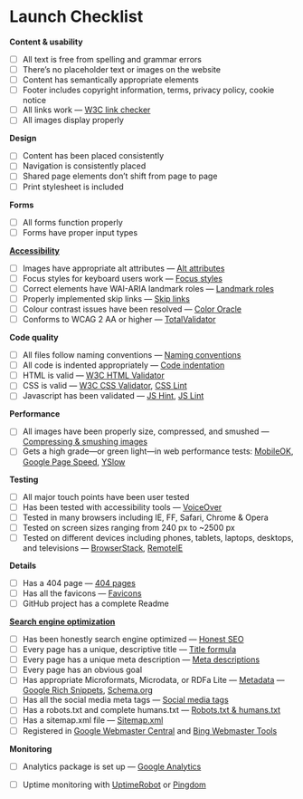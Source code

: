 # Launch Checklist

**Content & usability**

- [ ] All text is free from spelling and grammar errors
- [ ] There’s no placeholder text or images on the website
- [ ] Content has semantically appropriate elements
- [ ] Footer includes copyright information, terms, privacy policy, cookie notice
- [ ] All links work — [W3C link checker](http://validator.w3.org/checklink)
- [ ] All images display properly

**Design**

- [ ] Content has been placed consistently
- [ ] Navigation is consistently placed
- [ ] Shared page elements don’t shift from page to page
- [ ] Print stylesheet is included

**Forms**

- [ ] All forms function properly
- [ ] Forms have proper input types

**[Accessibility](https://github.com/algonquindesign/html-css/tree/gh-pages/accessibility)**

- [ ] Images have appropriate alt attributes — [Alt attributes](https://github.com/algonquindesign/html-css/tree/gh-pages/images#alt-attributes)
- [ ] Focus styles for keyboard users work — [Focus styles](https://github.com/algonquindesign/html-css/tree/gh-pages/accessibility#focus-styles)
- [ ] Correct elements have WAI-ARIA landmark roles — [Landmark roles](https://github.com/algonquindesign/html-css/tree/gh-pages/accessibility#wai-aria-roles)
- [ ] Properly implemented skip links — [Skip links](https://github.com/algonquindesign/html-css/tree/gh-pages/accessibility#skip-links)
- [ ] Colour contrast issues have been resolved — [Color Oracle](http://colororacle.org/)
- [ ] Conforms to WCAG 2 AA or higher — [TotalValidator](http://www.totalvalidator.com/index.html)

**Code quality**

- [ ] All files follow naming conventions — [Naming conventions](https://github.com/algonquindesign/resources/blob/master/naming-conventions.md#naming-conventions)
- [ ] All code is indented appropriately — [Code indentation](https://github.com/algonquindesign/resources/blob/master/naming-conventions.md#indentation)
- [ ] HTML is valid — [W3C HTML Validator](http://validator.w3.org/)
- [ ] CSS is valid — [W3C CSS Validator](http://jigsaw.w3.org/css-validator/), [CSS Lint](http://csslint.net/)
- [ ] Javascript has been validated — [JS Hint](http://www.jshint.com/), [JS Lint](http://jslint.com/)

**Performance**

- [ ] All images have been properly size, compressed, and smushed — [Compressing & smushing images](https://github.com/algonquindesign/html-css/tree/gh-pages/images#speed-of-images)
- [ ] Gets a high grade—or green light—in web performance tests: [MobileOK](http://validator.w3.org/mobile/), [Google Page Speed](https://developers.google.com/speed/pagespeed/insights/), [YSlow](http://yslow.org/)

**Testing**

- [ ] All major touch points have been user tested
- [ ] Has been tested with accessibility tools — [VoiceOver](https://github.com/algonquindesign/html-css/tree/gh-pages/accessibility#voice-over)
- [ ] Tested in many browsers including IE, FF, Safari, Chrome & Opera
- [ ] Tested on screen sizes ranging from 240 px to ~2500 px
- [ ] Tested on different devices including phones, tablets, laptops, desktops, and televisions — [BrowserStack](http://www.browserstack.com/), [RemoteIE](https://remote.modern.ie/)

**Details**

- [ ] Has a 404 page — [404 pages](https://github.com/algonquindesign/html-css/tree/gh-pages/404-pages)
- [ ] Has all the favicons — [Favicons](https://github.com/algonquindesign/html-css/tree/gh-pages/images#favicons)
- [ ] GitHub project has a complete Readme

**[Search engine optimization](https://github.com/algonquindesign/html-css/tree/gh-pages/search-engine-optimization)**

- [ ] Has been honestly search engine optimized — [Honest SEO](https://github.com/algonquindesign/html-css/tree/gh-pages/search-engine-optimization)
- [ ] Every page has a unique, descriptive title — [Title formula](https://github.com/algonquindesign/html-css/tree/gh-pages/search-engine-optimization#page-title-formula)
- [ ] Every page has a unique meta description — [Meta descriptions](https://github.com/algonquindesign/html-css/tree/gh-pages/search-engine-optimization#meta-descriptions)
- [ ] Every page has an obvious goal
- [ ] Has appropriate Microformats, Microdata, or RDFa Lite — [Metadata](https://github.com/algonquindesign/html-css/tree/gh-pages/metadata-enhanced-semantics#structured-data) — [Google Rich Snippets](http://www.google.com/webmasters/tools/richsnippets), [Schema.org](http://schema.org)
- [ ] Has all the social media meta tags — [Social media tags](https://github.com/algonquindesign/html-css/tree/gh-pages/metadata-enhanced-semantics#social-semantics)
- [ ] Has a robots.txt and complete humans.txt — [Robots.txt & humans.txt](https://github.com/algonquindesign/html-css/tree/gh-pages/search-engine-optimization#robots--humans)
- [ ] Has a sitemap.xml file — [Sitemap.xml](https://github.com/algonquindesign/html-css/tree/gh-pages/search-engine-optimization#sitemaps)
- [ ] Registered in [Google Webmaster Central](http://www.google.ca/webmasters/) and [Bing Webmaster Tools](http://www.bing.com/toolbox/webmaster)

**Monitoring**

- [ ] Analytics package is set up — [Google Analytics](http://www.google.com/analytics/?gclid=COC2_qf08MECFePyMgodb10AAQ)
- [ ] Uptime monitoring with [UptimeRobot](http://uptimerobot.com/) or [Pingdom](https://www.pingdom.com/pricing/)




